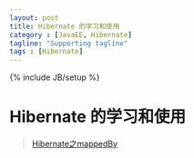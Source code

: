 ```yaml
---
layout: post
title: Hibernate 的学习和使用
category : [JavaEE, Hibernate]
tagline: "Supporting tagline"
tags : [Hibernate]
---
```

{% include JB/setup %}
# Hibernate 的学习和使用

> [Hibernate之mappedBy](https://www.cnblogs.com/redcoatjk/p/4236445.html) 

